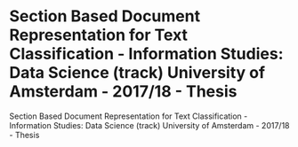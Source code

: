 # Section Based Document Representation for Text Classification - Information Studies: Data Science (track) University of Amsterdam - 2017/18 - Thesis

Section Based Document Representation for Text Classification - Information Studies: Data Science (track) University of Amsterdam - 2017/18 - Thesis
